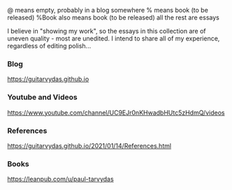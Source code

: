 @ means empty, probably in a blog somewhere
% means book (to be released)
%Book also means book (to be released)
all the rest are essays

I believe in "showing my work", so the essays in this collection are of uneven quality - most are unedited.  I intend to share all of my experience, regardless of editing polish...

### Blog

https://guitarvydas.github.io

### Youtube and Videos

https://www.youtube.com/channel/UC9EJr0nKHwadbHUtc5zHdmQ/videos

### References

https://guitarvydas.github.io/2021/01/14/References.html

### Books

https://leanpub.com/u/paul-tarvydas
